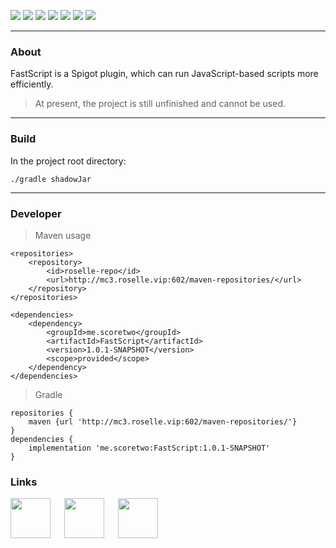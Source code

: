 ![](https://img.iroselle.com/plugins/fastscript/big_logo.gif)
[<img src="https://img.shields.io/discord/760802420552105995?label=Discord&style=for-the-badge"/>](https://discord.gg/GVM6vx9)
[<img src="https://img.shields.io/github/issues/Score2/FastScript?style=for-the-badge"/>](https://github.com/Score2/FastScript/issues)
[<img src="https://img.shields.io/github/issues-pr/Score2/FastScript?style=for-the-badge"/>](https://github.com/Score2/FastScript/pulls)
[<img src="https://img.shields.io/github/license/Score2/FastScript?style=for-the-badge"/>](https://github.com/Score2/FastScript/blob/master/LICENSE)
[<img src="https://img.shields.io/github/last-commit/Score2/FastScript?style=for-the-badge"/>](https://github.com/Score2/FastScript/commits/master)
[<img src="https://img.shields.io/bstats/servers/9014?label=BSTATS-SERVERS&style=for-the-badge"/>](https://bstats.org/plugin/bukkit/FastScript/9014)
***
### About
FastScript is a Spigot plugin, which can run JavaScript-based scripts more efficiently.

>At present, the project is still unfinished and cannot be used.
***
### Build
In the project root directory:
```
./gradle shadowJar
```
***
### Developer
> Maven usage
```
<repositories>
    <repository>
        <id>roselle-repo</id>
        <url>http://mc3.roselle.vip:602/maven-repositories/</url>
    </repository>
</repositories>

<dependencies>
    <dependency>
        <groupId>me.scoretwo</groupId>
        <artifactId>FastScript</artifactId>
        <version>1.0.1-SNAPSHOT</version>
        <scope>provided</scope>
    </dependency>
</dependencies>
```
> Gradle
```
repositories {
    maven {url 'http://mc3.roselle.vip:602/maven-repositories/'}
}
dependencies {
    implementation 'me.scoretwo:FastScript:1.0.1-SNAPSHOT'
}
```

### Links

[<img src="http://mc3.roselle.vip:602/icons/github.svg" width="64" height="64"/>](https://github.com/Score2/FastScript) 　
[<img src="http://mc3.roselle.vip:602/icons/wiki.svg" width="64" height="64"/>](https://github.com/Score2/FastScript/wiki) 　
[<img src="http://mc3.roselle.vip:602/icons/discord.svg" width="64" height="64"/>](https://discord.gg/GVM6vx9)

